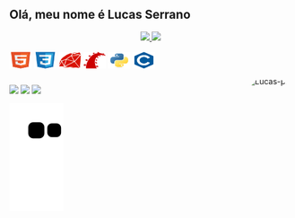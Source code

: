 ## Olá, meu nome é Lucas Serrano

<div align="center">
  <a href="https://github.com/SerranoZz">
    <img height="180em" src="https://github-readme-stats.vercel.app/api?username=SerranoZz&show_icons=true&theme=dracula&include_all_commits=true&count_private=true"/>
    <img height="180em" src="https://github-readme-stats.vercel.app/api/top-langs/?username=SerranoZz&layout=compact&langs_count=7&count_private=true&theme=dracula"/>
  </a>
</div>

<div style="display: inline_block"><br>
  <img align="center" alt="Lucas-HTML" height="30" width="40" src="https://raw.githubusercontent.com/devicons/devicon/master/icons/html5/html5-original.svg">
  <img align="center" alt="Lucas-CSS" height="30" width="40" src="https://raw.githubusercontent.com/devicons/devicon/master/icons/css3/css3-original.svg">
  <img align="center" alt="Lucas-Ruby" height="30" width="40" src="https://raw.githubusercontent.com/devicons/devicon/1119b9f84c0290e0f0b38982099a2bd027a48bf1/icons/ruby/ruby-plain.svg">
  <img align="center" alt="Lucas-Rails" height="30" width="40" src="https://raw.githubusercontent.com/devicons/devicon/1119b9f84c0290e0f0b38982099a2bd027a48bf1/icons/rails/rails-plain.svg">
  <img align="center" alt="Lucas-Python" height="30" width="40" src="https://raw.githubusercontent.com/devicons/devicon/master/icons/python/python-original.svg">
  <img align="center" alt="Lucas-C" height="30" width="40" src="https://raw.githubusercontent.com/devicons/devicon/1119b9f84c0290e0f0b38982099a2bd027a48bf1/icons/c/c-plain.svg">
  
  <img align="right" alt="Lucas-pic" height="150" style="border-radius:50px;" 
       src="https://i.pinimg.com/474x/45/c5/0a/45c50ad4a3a5ae9a22ee9f57a031863a.jpg">
</div>
  
  ##
 
<div> 
 
  <a href="https://instagram.com/lucasdserrano" target="_blank"><img src="https://img.shields.io/badge/-Instagram-%23E4405F?style=for-the-badge&logo=instagram&logoColor=white" target="_blank"></a> 
  <a href = "mailto:lucas_serrano@id.uff.br"><img src="https://img.shields.io/badge/-Gmail-%23333?style=for-the-badge&logo=gmail&logoColor=white" target="_blank"></a>
  <a href="https://www.linkedin.com/in/lucas-serrano-296651225/" target="_blank"><img src="https://img.shields.io/badge/-LinkedIn-%230077B5?style=for-the-badge&logo=linkedin&logoColor=white" target="_blank"></a> 
 
 
</div>
  
   ![Snake animation](https://github.com/rafaballerini/rafaballerini/blob/output/github-contribution-grid-snake.svg)

